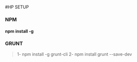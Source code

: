 #HP SETUP
### NPM
#### npm install -g 
### GRUNT
>1- npm install -g grunt-cli
>2- npm install grunt --save-dev
